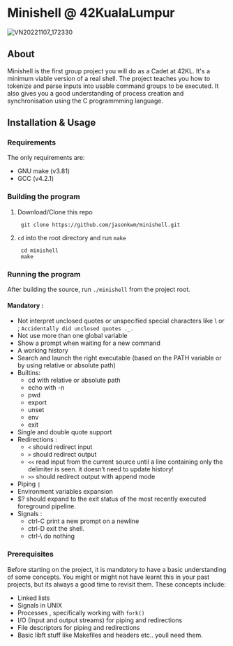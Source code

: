 # Minishell @ 42KualaLumpur

![VN20221107_172330](https://user-images.githubusercontent.com/32697686/200279017-5fa85c4a-c526-469b-82eb-cb86e774201a.gif)

## About
Minishell is the first group project you will do as a Cadet at 42KL. It's a minimum viable version of a real shell.
The project teaches you how to tokenize and parse inputs into usable command groups to be executed.
It also gives you a good understanding of process creation and synchronisation using the C programmming language.

## Installation & Usage

### Requirements
The only requirements are:
- GNU make (v3.81)
- GCC (v4.2.1)

### Building the program

1. Download/Clone this repo

        git clone https://github.com/jasonkwm/minishell.git
2. `cd` into the root directory and run `make`

        cd minishell
        make

### Running the program

After building the source, run `./minishell` from the project root.

#### Mandatory :
- Not interpret unclosed quotes or unspecified special characters like \ or ; `Accidentally did unclosed quotes ._.`
- Not use more than one global variable
- Show a prompt when waiting for a new command
- A working history
- Search and launch the right executable (based on the PATH variable or by using
relative or absolute path)
- Builtins:
    - cd with relative or absolute path
    - echo with -n
    - pwd
    - export
    - unset
    - env
    - exit
- Single and double quote support
- Redirections :
    - `<` should redirect input
    - `>` should redirect output
    -  `<<` read input from the current source until a line containing only the delimiter is seen. it doesn’t need to update history!
    - `>>` should redirect output with append mode
- Piping `|`
- Environment variables expansion
- $? should expand to the exit status of the most recently executed foreground pipeline.
- Signals :
    - ctrl-C print a new prompt on a newline
    - ctrl-D exit the shell.
    - ctrl-\ do nothing
    
### Prerequisites
Before starting on the project, it is mandatory to have a basic understanding of some concepts. You might or might not have learnt this in your past projects, but its always a good time to revisit them. These concepts include:
- Linked lists
- Signals in UNIX
- Processes , specifically working with `fork()`
- I/O (Input and output streams) for piping and redirections
- File descriptors for piping and redirections
- Basic libft stuff like Makefiles and headers etc.. youll need them.
